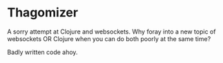# Thagomizer

A sorry attempt at Clojure and websockets.  Why foray into a new topic of websockets OR Clojure when you can do both poorly at the same time?

Badly written code ahoy.